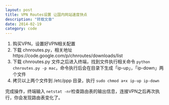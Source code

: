 ```yaml
---
layout: post
title: VPN Routes设置 让国内网站速度快点
description: "转载文章"
date: 2014-02-19
category: code
---
```


1. 购买VPN，设置好VPN相关配置
2. 下载 chnroutes.py，相关地址https://code.google.com/p/chnroutes/downloads/list
3. 下载 chnroutes.py 文件之后进入终端，找到文件执行相关命令 `python chnroutes.py -p mac`，命令执行后会在目录下生成「ip-up」，「ip-down」两个文件
4. 拷贝以上两个文件到 /etc/ppp 目录，执行 `sudo chmod a+x ip-up ip-down`

完成操作，终端输入 `netstat -nr`检查路由表的输出信息，连接VPN之后再次执行，你会发现路由表变化了。
